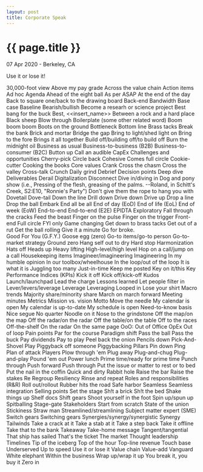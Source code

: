 ```yaml
---
layout: post
title: Corporate Speak
---
```


{{ page.title }}
================

<p class="meta">07 Apr 2020 - Berkeley, CA</p>

Use it or lose it!

30,000-foot view
Above my pay grade
Across the value chain
Action items
Ad hoc
Agenda
Ahead of the eight ball
As per
ASAP
At the end of the day
Back to square one/back to the drawing board
Back-end
Bandwidth
Base case
Baseline
Bearish/bullish
Become a researh or science project
Best bang for the buck
Best, <<insert_name>>
Between a rock and a hard place
Black sheep
Blow through
Boilerplate (some other related word)
Boom boom boom
Boots on the ground
Bottleneck
Bottom line
Brass tacks
Break the bank
Brick and mortar
Bridge the gap
Bring to light/shed light on
Bring to the fore
Brings it all together
Build off/building off/to build off
Burn the midnight oil
Business as usual
Business-to-business (B2B)
Business-to-consumer (B2C)
Button up
Call an audible
CapEx
Challenges and opportunities
Cherry-pick
Circle back
Cohesive
Comes full circle
Cookie-cutter
Cooking the books
Core values
Crank
Cross the chasm
Cross the valley
Cross-talk
Crunch
Daily grind
Debrief
Decision points
Deep dive
Deliverables
Derail
Digitalization
Disconnect
Dive in/diving in
Dog and pony show (i.e., Pressing of the flesh, greasing of the palms. --Roland, in Schitt's Creek, S2:E10, "Ronnie's Party")
Don't give them the rope to hang you with
Dovetail
Dove-tail
Down the line
Drill down
Drive down
Drive up
Drop a line
Drop the ball
Embark
End all be all
End of day (EoD)
End of life (EoL)
End of week (EoW)
End-to-end
End-to-end (E2E)
EPIDTA
Exploratory
Fall through the cracks
Feed the beast
Finger on the pulse
Finger on the trigger
Front-end
Full circle
FYI only
Game changing
Get down to brass tacks
Get out of a rut
Get the ball rolling
Give it a minute
Go for broke.  
Good For You (G.F.Y.)
Goose egg (zero)
Go-to items/go-to person
Go-to-market strategy
Ground zero
Hang self out to dry
Hard stop
Harmonization
Hats off
Heads up
Heavy lifting
High-level/high level
Hop on a call/jump on a call
Housekeeping items
Imagineer/imagineering
Imagineering
In my humble opinion
In our toolbox/wheelhouse
In the loop/out of the loop
It is what it is
Juggling too many
Just-in-time
Keep me posted
Key on it/this
Key Performance Indices (KPIs)
Kick it off
Kick off/kick-off
Kudos
Launch/launchpad
Lead the charge
Lessons learned
Let people filter in
Lever/levers/leverage
Leverage
Leveraging
Looped in
Lose your shirt
Macro trends
Majority share/minority share
March on march forward
Meeting minutes
Metrics
Mission vs. vision
Motto
Move the needle
My calendar is open
My calendar is up-to-date
My schedule is open
Need-to-know basis
Nice segue
No quarter
Noodle on it
Nose to the grindstone
Off the map/on the map
Off the radar/on the radar
Off the table/on the table
Off to the races
Off-the-shelf
On the radar
On the same page
OoO: Out of Office
OpEx
Out of loop
Pain points
Par for the course
Paradigm shift
Pass the ball
Pass the buck
Pay dividends
Pay to play
Peel back the onion
Pencils down
Pick-And-Shovel Play
Piggyback off someone
Piggybacking
Pillars
Pin down
Ping
Plan of attack
Players
Plow through 'em
Plug away
Plug-and-chug
Plug-and-play
Pound 'em out
Power lunch
Prime time/ready for prime time
Punch through
Push forward
Push through
Put the issue or matter to rest or to bed
Put the nail in the coffin
Quick and dirty
Rabbit hole
Raise the bar
Raise the stakes
Re
Regroup
Resiliency
Rinse and repeat
Roles and responsibilities (R&R)
Roll out/rollout
Rubber hits the road
Safe harbor
Seamless
Seamless integration
Selling points
Set the stage
Sh!t a brick
Sh!t the bed
Shake things up
Shelf docs
Shift gears
Shoot yourself in the foot
Spin up/spun up
Spitballing
Stage-gate
Stakeholders
Start from scratch
State of the union
Stickiness
Straw man
Streamlined/streamlining
Subject matter expert (SME)
Switch gears
Switching gears
Synergies/synergy/synergistic
Synergy
Tailwinds
Take a crack at it
Take a stab at it
Take a step back
Take it offline
Take that to the bank
Takeaway
Take-home message
Tangent/tangential
That ship has sailed
That's the ticket
The market
Thought leadership
Timelines
Tip of the iceberg
Top of the hour
Top-line revenue
Touch base
Underserved
Up to speed
Use it or lose it
Value chain
Value-add
Vanguard
White elephant
Within the business
Wrap up/wrap it up
You break it, you buy it
Zero in